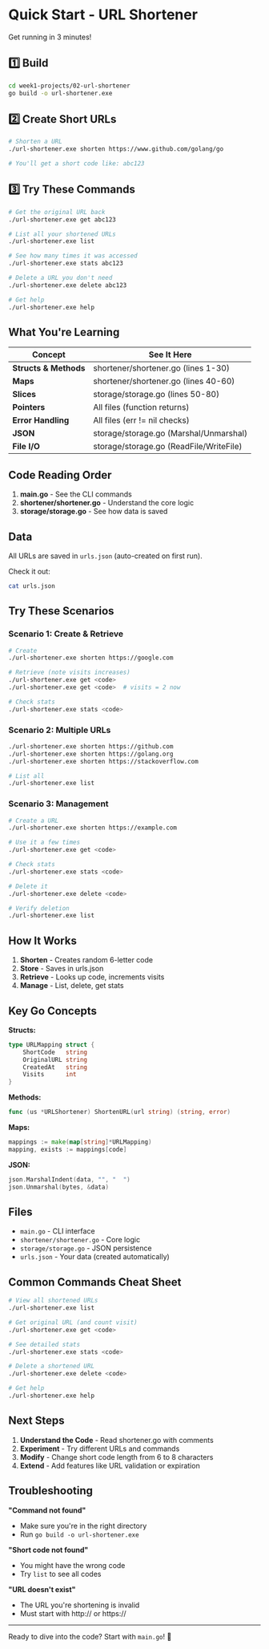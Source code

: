 # Quick Start - URL Shortener

Get running in 3 minutes!

## 1️⃣ Build

```bash
cd week1-projects/02-url-shortener
go build -o url-shortener.exe
```

## 2️⃣ Create Short URLs

```bash
# Shorten a URL
./url-shortener.exe shorten https://www.github.com/golang/go

# You'll get a short code like: abc123
```

## 3️⃣ Try These Commands

```bash
# Get the original URL back
./url-shortener.exe get abc123

# List all your shortened URLs
./url-shortener.exe list

# See how many times it was accessed
./url-shortener.exe stats abc123

# Delete a URL you don't need
./url-shortener.exe delete abc123

# Get help
./url-shortener.exe help
```

## What You're Learning

| Concept | See It Here |
|---------|-------------|
| **Structs & Methods** | shortener/shortener.go (lines 1-30) |
| **Maps** | shortener/shortener.go (lines 40-60) |
| **Slices** | storage/storage.go (lines 50-80) |
| **Pointers** | All files (function returns) |
| **Error Handling** | All files (err != nil checks) |
| **JSON** | storage/storage.go (Marshal/Unmarshal) |
| **File I/O** | storage/storage.go (ReadFile/WriteFile) |

## Code Reading Order

1. **main.go** - See the CLI commands
2. **shortener/shortener.go** - Understand the core logic
3. **storage/storage.go** - See how data is saved

## Data

All URLs are saved in `urls.json` (auto-created on first run).

Check it out:
```bash
cat urls.json
```

## Try These Scenarios

### Scenario 1: Create & Retrieve

```bash
# Create
./url-shortener.exe shorten https://google.com

# Retrieve (note visits increases)
./url-shortener.exe get <code>
./url-shortener.exe get <code>  # visits = 2 now

# Check stats
./url-shortener.exe stats <code>
```

### Scenario 2: Multiple URLs

```bash
./url-shortener.exe shorten https://github.com
./url-shortener.exe shorten https://golang.org
./url-shortener.exe shorten https://stackoverflow.com

# List all
./url-shortener.exe list
```

### Scenario 3: Management

```bash
# Create a URL
./url-shortener.exe shorten https://example.com

# Use it a few times
./url-shortener.exe get <code>

# Check stats
./url-shortener.exe stats <code>

# Delete it
./url-shortener.exe delete <code>

# Verify deletion
./url-shortener.exe list
```

## How It Works

1. **Shorten** - Creates random 6-letter code
2. **Store** - Saves in urls.json
3. **Retrieve** - Looks up code, increments visits
4. **Manage** - List, delete, get stats

## Key Go Concepts

**Structs:**
```go
type URLMapping struct {
    ShortCode   string
    OriginalURL string
    CreatedAt   string
    Visits      int
}
```

**Methods:**
```go
func (us *URLShortener) ShortenURL(url string) (string, error)
```

**Maps:**
```go
mappings := make(map[string]*URLMapping)
mapping, exists := mappings[code]
```

**JSON:**
```go
json.MarshalIndent(data, "", "  ")
json.Unmarshal(bytes, &data)
```

## Files

- `main.go` - CLI interface
- `shortener/shortener.go` - Core logic
- `storage/storage.go` - JSON persistence
- `urls.json` - Your data (created automatically)

## Common Commands Cheat Sheet

```bash
# View all shortened URLs
./url-shortener.exe list

# Get original URL (and count visit)
./url-shortener.exe get <code>

# See detailed stats
./url-shortener.exe stats <code>

# Delete a shortened URL
./url-shortener.exe delete <code>

# Get help
./url-shortener.exe help
```

## Next Steps

1. **Understand the Code** - Read shortener.go with comments
2. **Experiment** - Try different URLs and commands
3. **Modify** - Change short code length from 6 to 8 characters
4. **Extend** - Add features like URL validation or expiration

## Troubleshooting

**"Command not found"**
- Make sure you're in the right directory
- Run `go build -o url-shortener.exe`

**"Short code not found"**
- You might have the wrong code
- Try `list` to see all codes

**"URL doesn't exist"**
- The URL you're shortening is invalid
- Must start with http:// or https://

---

Ready to dive into the code? Start with `main.go`! 🚀
